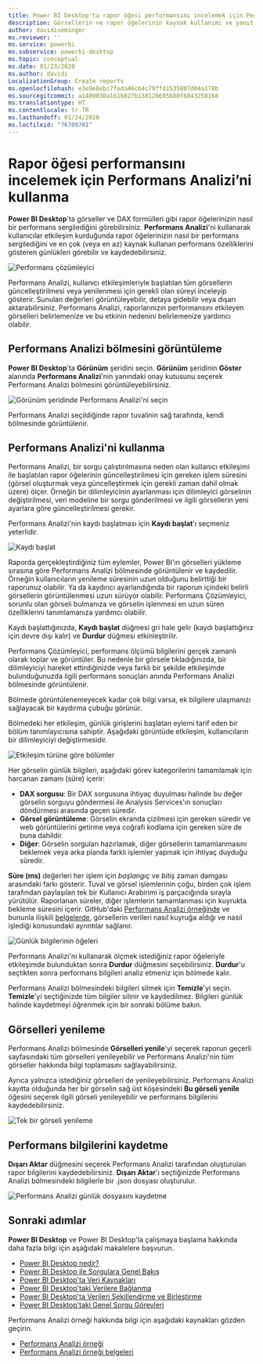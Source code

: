 ```yaml
---
title: Power BI Desktop'ta rapor öğesi performansını incelemek için Performans Analizi’ni kullanma
description: Görsellerin ve rapor öğelerinin kaynak kullanımı ve yanıt verme açısından nasıl bir performans sergilediğini keşfedin
author: davidiseminger
ms.reviewer: ''
ms.service: powerbi
ms.subservice: powerbi-desktop
ms.topic: conceptual
ms.date: 01/23/2020
ms.author: davidi
LocalizationGroup: Create reports
ms.openlocfilehash: e3e9e8ebc7feda46cb4c79ffd1535807d04a178b
ms.sourcegitcommit: a1409030a1616027b138128695b80f6843258168
ms.translationtype: HT
ms.contentlocale: tr-TR
ms.lasthandoff: 01/24/2020
ms.locfileid: "76709781"
---
```

# <a name="use-performance-analyzer-to-examine-report-element-performance"></a>Rapor öğesi performansını incelemek için Performans Analizi’ni kullanma

**Power BI Desktop**'ta görseller ve DAX formülleri gibi rapor öğelerinizin nasıl bir performans sergilediğini görebilirsiniz. **Performans Analizi**'ni kullanarak kullanıcılar etkileşim kurduğunda rapor öğelerinizin nasıl bir performans sergilediğini ve en çok (veya en az) kaynak kullanan performans özelliklerini gösteren günlükleri görebilir ve kaydedebilirsiniz.

![Performans çözümleyici](media/desktop-performance-analyzer/performance-analyzer-01.png)

Performans Analizi, kullanıcı etkileşimleriyle başlatılan tüm görsellerin güncelleştirilmesi veya yenilenmesi için gerekli olan süreyi inceleyip gösterir. Sunulan değerleri görüntüleyebilir, detaya gidebilir veya dışarı aktarabilirsiniz. Performans Analizi, raporlarınızın performansını etkileyen görselleri belirlemenize ve bu etkinin nedenini belirlemenize yardımcı olabilir.

## <a name="displaying-the-performance-analyzer-pane"></a>Performans Analizi bölmesini görüntüleme

**Power BI Desktop**'ta **Görünüm** şeridini seçin. **Görünüm** şeridinin **Göster** alanında **Performans Analizi**'nin yanındaki onay kutusunu seçerek Performans Analizi bölmesini görüntüleyebilirsiniz.

![Görünüm şeridinde Performans Analizi'ni seçin](media/desktop-performance-analyzer/performance-analyzer-02.png)

Performans Analizi seçildiğinde rapor tuvalinin sağ tarafında, kendi bölmesinde görüntülenir.

## <a name="using-performance-analyzer"></a>Performans Analizi'ni kullanma

Performans Analizi, bir sorgu çalıştırılmasına neden olan kullanıcı etkileşimi ile başlatılan rapor öğelerinin güncelleştirilmesi için gereken işlem süresini (görsel oluşturmak veya güncelleştirmek için gerekli zaman dahil olmak üzere) ölçer. Örneğin bir dilimleyicinin ayarlanması için dilimleyici görselinin değiştirilmesi, veri modeline bir sorgu gönderilmesi ve ilgili görsellerin yeni ayarlara göre güncelleştirilmesi gerekir. 

Performans Analizi'nin kaydı başlatması için **Kaydı başlat**'ı seçmeniz yeterlidir.

![Kaydı başlat](media/desktop-performance-analyzer/performance-analyzer-03.png)

Raporda gerçekleştirdiğiniz tüm eylemler, Power BI'ın görselleri yükleme sırasına göre Performans Analizi bölmesinde görüntülenir ve kaydedilir. Örneğin kullanıcıların yenileme süresinin uzun olduğunu belirttiği bir raporunuz olabilir. Ya da kaydırıcı ayarlandığında bir raporun içindeki belirli görsellerin görüntülenmesi uzun sürüyor olabilir. Performans Çözümleyici, sorunlu olan görseli bulmanıza ve görselin işlenmesi en uzun süren özelliklerini tanımlamanıza yardımcı olabilir. 

Kaydı başlattığınızda, **Kaydı başlat** düğmesi gri hale gelir (kaydı başlattığınız için devre dışı kalır) ve **Durdur** düğmesi etkinleştirilir. 

Performans Çözümleyici, performans ölçümü bilgilerini gerçek zamanlı olarak toplar ve görüntüler. Bu nedenle bir görsele tıkladığınızda, bir dilimleyiciyi hareket ettirdiğinizde veya farklı bir şekilde etkileşimde bulunduğunuzda ilgili performans sonuçları anında Performans Analizi bölmesinde görüntülenir.

Bölmede görüntülenemeyecek kadar çok bilgi varsa, ek bilgilere ulaşmanızı sağlayacak bir kaydırma çubuğu görünür.

Bölmedeki her etkileşim, günlük girişlerini başlatan eylemi tarif eden bir bölüm tanımlayıcısına sahiptir. Aşağıdaki görüntüde etkileşim, kullanıcıların bir dilimleyiciyi değiştirmesidir.

![Etkileşim türüne göre bölümler](media/desktop-performance-analyzer/performance-analyzer-04.png)

Her görselin günlük bilgileri, aşağıdaki görev kategorilerini tamamlamak için harcanan zamanı (süre) içerir:

* **DAX sorgusu**: Bir DAX sorgusuna ihtiyaç duyulması halinde bu değer görselin sorguyu göndermesi ile Analysis Services'ın sonuçları döndürmesi arasında geçen süredir.
* **Görsel görüntüleme**: Görselin ekranda çizilmesi için gereken süredir ve web görüntülerini getirme veya coğrafi kodlama için gereken süre de buna dahildir. 
* **Diğer**: Görselin sorguları hazırlamak, diğer görsellerin tamamlanmasını beklemek veya arka planda farklı işlemler yapmak için ihtiyaç duyduğu süredir.

**Süre (ms)** değerleri her işlem için *başlangıç* ve *bitiş* zaman damgası arasındaki farkı gösterir. Tuval ve görsel işlemlerinin çoğu, birden çok işlem tarafından paylaşılan tek bir Kullanıcı Arabirimi iş parçacığında sırayla yürütülür. Raporlanan süreler, diğer işlemlerin tamamlanması için kuyrukta bekleme süresini içerir. GitHub'daki [Performans Analizi örneğinde](https://github.com/microsoft/powerbi-desktop-samples/tree/master/Performance%20Analyzer) ve bununla ilişkili [belgelerde](https://github.com/microsoft/powerbi-desktop-samples/blob/master/Performance%20Analyzer/Power%20BI%20Performance%20Analyzer%20Export%20File%20Format.docx), görsellerin verileri nasıl kuyruğa aldığı ve nasıl işlediği konusundaki ayrıntılar sağlanır.


![Günlük bilgilerinin öğeleri](media/desktop-performance-analyzer/performance-analyzer-06.png)

Performans Analizi'ni kullanarak ölçmek istediğiniz rapor öğeleriyle etkileşimde bulunduktan sonra **Durdur** düğmesini seçebilirsiniz. **Durdur**'u seçtikten sonra performans bilgileri analiz etmeniz için bölmede kalır.

Performans Analizi bölmesindeki bilgileri silmek için **Temizle**'yi seçin. **Temizle**'yi seçtiğinizde tüm bilgiler silinir ve kaydedilmez. Bilgileri günlük halinde kaydetmeyi öğrenmek için bir sonraki bölüme bakın. 

## <a name="refreshing-visuals"></a>Görselleri yenileme

Performans Analizi bölmesinde **Görselleri yenile**'yi seçerek raporun geçerli sayfasındaki tüm görselleri yenileyebilir ve Performans Analizi'nin tüm görseller hakkında bilgi toplamasını sağlayabilirsiniz.

Ayrıca yalnızca istediğiniz görselleri de yenileyebilirsiniz. Performans Analizi kayıtta olduğunda her bir görselin sağ üst köşesindeki **Bu görseli yenile** öğesini seçerek ilgili görseli yenileyebilir ve performans bilgilerini kaydedebilirsiniz.

![Tek bir görseli yenileme](media/desktop-performance-analyzer/performance-analyzer-07.png)

## <a name="saving-performance-information"></a>Performans bilgilerini kaydetme

**Dışarı Aktar** düğmesini seçerek Performans Analizi tarafından oluşturulan rapor bilgilerini kaydedebilirsiniz. **Dışarı Aktar**'ı seçtiğinizde Performans Analizi bölmesindeki bilgilerle bir .json dosyası oluşturulur. 

![Performans Analizi günlük dosyasını kaydetme](media/desktop-performance-analyzer/performance-analyzer-05.png)


## <a name="next-steps"></a>Sonraki adımlar
**Power BI Desktop** ve Power BI Desktop'la çalışmaya başlama hakkında daha fazla bilgi için aşağıdaki makalelere başvurun.

* [Power BI Desktop nedir?](desktop-what-is-desktop.md)
* [Power BI Desktop ile Sorgulara Genel Bakış](desktop-query-overview.md)
* [Power BI Desktop'ta Veri Kaynakları](desktop-data-sources.md)
* [Power BI Desktop'taki Verilere Bağlanma](desktop-connect-to-data.md)
* [Power BI Desktop'ta Verileri Şekillendirme ve Birleştirme](desktop-shape-and-combine-data.md)
* [Power BI Desktop'taki Genel Sorgu Görevleri](desktop-common-query-tasks.md)   

Performans Analizi örneği hakkında bilgi için aşağıdaki kaynakları gözden geçirin.

* [Performans Analizi örneği](https://github.com/microsoft/powerbi-desktop-samples/tree/master/Performance%20Analyzer)
* [Performans Analizi örneği belgeleri](https://github.com/microsoft/powerbi-desktop-samples/blob/master/Performance%20Analyzer/Power%20BI%20Performance%20Analyzer%20Export%20File%20Format.docx)
